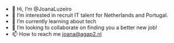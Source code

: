 - 👋 Hi, I’m @JoanaLuzeiro
- 👀 I’m interested in recruit IT talent for Netherlands and Portugal.
- 🌱 I’m currently learning about tech
- 💞️ I’m looking to collaborate on finding you a better new job!
- 📫 How to reach me joana@agap2.nl

<!---
JoanaLuzeiro/JoanaLuzeiro is a ✨ special ✨ repository because its `README.md` (this file) appears on your GitHub profile.
You can click the Preview link to take a look at your changes.
--->
